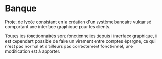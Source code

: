 # Banque
Projet de lycée consistant en la création d'un système bancaire vulgarisé comportant une interface graphique pour les clients.

Toutes les fonctionnalités sont fonctionnelles depuis l'interface graphique, il est cependant possible de faire un virement entre comptes épargne, ce qui n'est pas normal et d'ailleurs pas correctement fonctionnel, une modification est à apporter.
